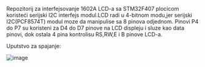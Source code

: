 Repozitorij za interfejsovanje 1602A LCD-a sa STM32F407 plocicom koristeći serijski I2C interfejs modul.LCD radi u 4-bitnom modu,jer serijski I2C(PCF8574T) modul moze da manipulise sa 8 pinova odjednom.
Pinovi P4 do P7 su koristeni za D4 do D7 pinove na LCD displeju i sluze kao data pinovi, dok ostala 4 pina kontrolisu RS,RW,E i B pinove LCD-a.

Uputstvo za spajanje:


![image](https://github.com/Sciroccon/LCD_I2C/assets/104562710/4fcd932e-2ce6-4331-9ed4-29a61382af50)

